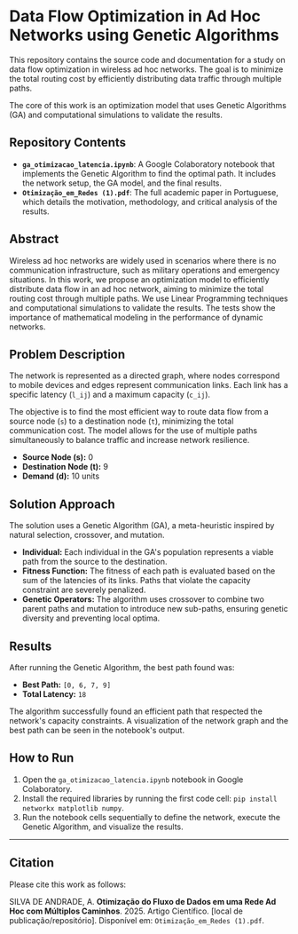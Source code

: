 # Data Flow Optimization in Ad Hoc Networks using Genetic Algorithms

This repository contains the source code and documentation for a study on data flow optimization in wireless ad hoc networks. The goal is to minimize the total routing cost by efficiently distributing data traffic through multiple paths.

The core of this work is an optimization model that uses Genetic Algorithms (GA) and computational simulations to validate the results.

<!--The full paper is available [here]().-->

## Repository Contents

* **`ga_otimizacao_latencia.ipynb`**: A Google Colaboratory notebook that implements the Genetic Algorithm to find the optimal path. It includes the network setup, the GA model, and the final results.
* **`Otimização_em_Redes (1).pdf`**: The full academic paper in Portuguese, which details the motivation, methodology, and critical analysis of the results.

## Abstract

Wireless ad hoc networks are widely used in scenarios where there is no communication infrastructure, such as military operations and emergency situations. In this work, we propose an optimization model to efficiently distribute data flow in an ad hoc network, aiming to minimize the total routing cost through multiple paths. We use Linear Programming techniques and computational simulations to validate the results. The tests show the importance of mathematical modeling in the performance of dynamic networks.

## Problem Description

The network is represented as a directed graph, where nodes correspond to mobile devices and edges represent communication links. Each link has a specific latency (`l_ij`) and a maximum capacity (`c_ij`).

The objective is to find the most efficient way to route data flow from a source node (`s`) to a destination node (`t`), minimizing the total communication cost. The model allows for the use of multiple paths simultaneously to balance traffic and increase network resilience.

* **Source Node (s):** 0
* **Destination Node (t):** 9
* **Demand (d):** 10 units

## Solution Approach

The solution uses a Genetic Algorithm (GA), a meta-heuristic inspired by natural selection, crossover, and mutation.

* **Individual:** Each individual in the GA's population represents a viable path from the source to the destination.
* **Fitness Function:** The fitness of each path is evaluated based on the sum of the latencies of its links. Paths that violate the capacity constraint are severely penalized.
* **Genetic Operators:** The algorithm uses crossover to combine two parent paths and mutation to introduce new sub-paths, ensuring genetic diversity and preventing local optima.

## Results

After running the Genetic Algorithm, the best path found was:
* **Best Path:** `[0, 6, 7, 9]`
* **Total Latency:** `18`

The algorithm successfully found an efficient path that respected the network's capacity constraints. A visualization of the network graph and the best path can be seen in the notebook's output.

## How to Run

1.  Open the `ga_otimizacao_latencia.ipynb` notebook in Google Colaboratory.
2.  Install the required libraries by running the first code cell: `pip install networkx matplotlib numpy`.
3.  Run the notebook cells sequentially to define the network, execute the Genetic Algorithm, and visualize the results.

---

## Citation

Please cite this work as follows:

SILVA DE ANDRADE, A. **Otimização do Fluxo de Dados em uma Rede Ad Hoc com Múltiplos Caminhos**. 2025. Artigo Científico. [local de publicação/repositório]. Disponível em: `Otimização_em_Redes (1).pdf`.